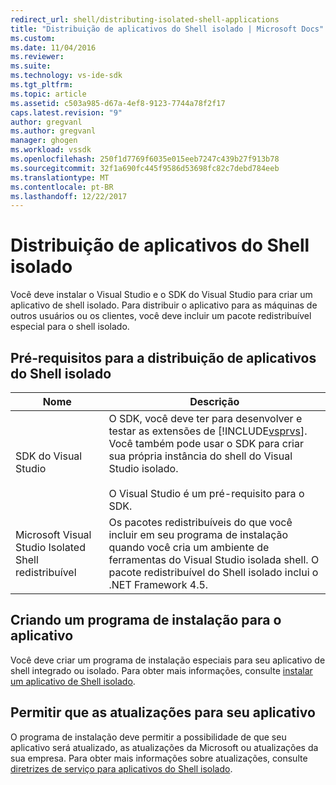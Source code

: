 ```yaml
---
redirect_url: shell/distributing-isolated-shell-applications
title: "Distribuição de aplicativos do Shell isolado | Microsoft Docs"
ms.custom: 
ms.date: 11/04/2016
ms.reviewer: 
ms.suite: 
ms.technology: vs-ide-sdk
ms.tgt_pltfrm: 
ms.topic: article
ms.assetid: c503a985-d67a-4ef8-9123-7744a78f2f17
caps.latest.revision: "9"
author: gregvanl
ms.author: gregvanl
manager: ghogen
ms.workload: vssdk
ms.openlocfilehash: 250f1d7769f6035e015eeb7247c439b27f913b78
ms.sourcegitcommit: 32f1a690fc445f9586d53698fc82c7debd784eeb
ms.translationtype: MT
ms.contentlocale: pt-BR
ms.lasthandoff: 12/22/2017
---
```

# <a name="distributing-isolated-shell-applications"></a>Distribuição de aplicativos do Shell isolado
Você deve instalar o Visual Studio e o SDK do Visual Studio para criar um aplicativo de shell isolado. Para distribuir o aplicativo para as máquinas de outros usuários ou os clientes, você deve incluir um pacote redistribuível especial para o shell isolado.  
  
## <a name="prerequisites-for-distributing-isolated-shell-applications"></a>Pré-requisitos para a distribuição de aplicativos do Shell isolado  
  
|Nome|Descrição|  
|----------|-----------------|  
|SDK do Visual Studio|O SDK, você deve ter para desenvolver e testar as extensões de [!INCLUDE[vsprvs](../code-quality/includes/vsprvs_md.md)]. Você também pode usar o SDK para criar sua própria instância do shell do Visual Studio isolado.<br /><br /> O Visual Studio é um pré-requisito para o SDK.|  
|Microsoft Visual Studio Isolated Shell redistribuível|Os pacotes redistribuíveis do que você incluir em seu programa de instalação quando você cria um ambiente de ferramentas do Visual Studio isolada shell. O pacote redistribuível do Shell isolado inclui o .NET Framework 4.5.|  
  
## <a name="creating-an-installation-program-for-the-application"></a>Criando um programa de instalação para o aplicativo  
 Você deve criar um programa de instalação especiais para seu aplicativo de shell integrado ou isolado. Para obter mais informações, consulte [instalar um aplicativo de Shell isolado](../extensibility/installing-an-isolated-shell-application.md).  
  
## <a name="allowing-for-updates-to-your-application"></a>Permitir que as atualizações para seu aplicativo  
 O programa de instalação deve permitir a possibilidade de que seu aplicativo será atualizado, as atualizações da Microsoft ou atualizações da sua empresa. Para obter mais informações sobre atualizações, consulte [diretrizes de serviço para aplicativos do Shell isolado](../extensibility/servicing-guidelines-for-isolated-shell-applications.md).